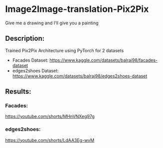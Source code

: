 # Image2Image-translation-Pix2Pix
Give me a drawing and I'll give you a painting

## Description: 
Trained Pix2Pix Architecture using PyTorch for 2 datasets
* Facades Dataset: https://www.kaggle.com/datasets/balraj98/facades-dataset
* edges2shoes Dataset: https://www.kaggle.com/datasets/balraj98/edges2shoes-dataset

## Results:

### Facades:
https://youtube.com/shorts/MHnVNXeg97g

### edges2shoes:
https://youtube.com/shorts/LdAA3Eg-wvM

